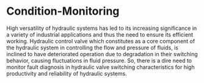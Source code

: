 # Condition-Monitoring
High versatility of hydraulic systems has led to its increasing significance in a variety of industrial applications and thus the need to ensure its efficient working. Hydraulic control valve which constitutes as a core component of the hydraulic system in controlling the flow and pressure of fluids, is inclined to have deteriorated operation due to degradation in their switching behavior, causing fluctuations in fluid pressure. So, there is a dire need to monitor fault diagnosis in hydraulic valve switching characteristics for high productivity and reliability of hydraulic systems.
